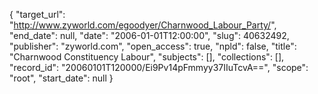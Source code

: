 {
  "target_url": "http://www.zyworld.com/egoodyer/Charnwood_Labour_Party/", 
  "end_date": null, 
  "date": "2006-01-01T12:00:00", 
  "slug": 40632492, 
  "publisher": "zyworld.com", 
  "open_access": true, 
  "npld": false, 
  "title": "Charnwood Constituency Labour", 
  "subjects": [], 
  "collections": [], 
  "record_id": "20060101T120000/Ei9Pv14pFmmyy37IIuTcvA==", 
  "scope": "root", 
  "start_date": null
}

